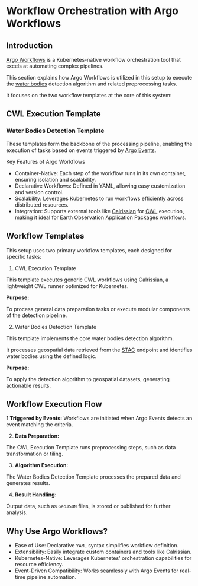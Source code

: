 # Workflow Orchestration with Argo Workflows

## Introduction
[Argo Workflows](https://argoproj.github.io/workflows/) is a Kubernetes-native workflow orchestration tool that excels at automating complex pipelines.

This section explains how Argo Workflows is utilized in this setup to execute the [water bodies](https://github.com/eoap/mastering-app-package) detection algorithm and related preprocessing tasks.

It focuses on the two workflow templates at the core of this system:

## CWL Execution Template

### Water Bodies Detection Template

These templates form the backbone of the processing pipeline, enabling the execution of tasks based on events triggered by [Argo Events](https://argoproj.github.io/events/).

Key Features of Argo Workflows

* Container-Native: Each step of the workflow runs in its own container, ensuring isolation and scalability.
* Declarative Workflows: Defined in YAML, allowing easy customization and version control.
* Scalability: Leverages Kubernetes to run workflows efficiently across distributed resources.
* Integration: Supports external tools like [Calrissian](https://argoproj.github.io/workflows/) for [CWL](https://www.commonwl.org/user_guide/) execution, making it ideal for Earth Observation Application Packages workflows.

## Workflow Templates

This setup uses two primary workflow templates, each designed for specific tasks:

1. CWL Execution Template

This template executes generic CWL workflows using Calrissian, a lightweight CWL runner optimized for Kubernetes.

**Purpose:**

To process general data preparation tasks or execute modular components of the detection pipeline.

2. Water Bodies Detection Template

This template implements the core water bodies detection algorithm. 

It processes geospatial data retrieved from the [STAC](https://stacspec.org/en) endpoint and identifies water bodies using the defined logic.

**Purpose:**

To apply the detection algorithm to geospatial datasets, generating actionable results.

## Workflow Execution Flow

1 **Triggered by Events:**
Workflows are initiated when Argo Events detects an event matching the criteria.

2. **Data Preparation:**

The CWL Execution Template runs preprocessing steps, such as data transformation or tiling.

3. **Algorithm Execution:**

The Water Bodies Detection Template processes the prepared data and generates results.

4. **Result Handling:**

Output data, such as `GeoJSON` files, is stored or published for further analysis.

## Why Use Argo Workflows?

* Ease of Use: Declarative `YAML` syntax simplifies workflow definition.
* Extensibility: Easily integrate custom containers and tools like Calrissian.
* Kubernetes-Native: Leverages Kubernetes' orchestration capabilities for resource efficiency.
* Event-Driven Compatibility: Works seamlessly with Argo Events for real-time pipeline automation.